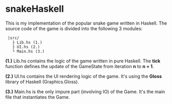 # snakeHaskell

This is my implementation of the popular snake game written in Haskell.
The source code of the game is divided into the following 3 modules:

```
 |src/
   ├ Lib.hs (1.)
   ├ UI.hs (2.)
   └ Main.hs (3.)
```

**(1.)** Lib.hs contains the logic of the game written in pure Haskell.
The **tick** function defines the update of the GameState from iteration
**n** to **n + 1**.

**(2.)** UI.hs contains the UI rendering logic of the game. It's using the 
**Gloss** library of Haskell (Graphics.Gloss).

**(3.)** Main.hs is the only impure part (involving IO) of the Game. It's
the main file that instantiates the Game.

